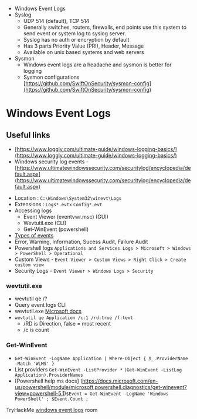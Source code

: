 * Windows Event Logs
* Syslog
  * UDP 514 (default), TCP 514
  * Generally switches, routers, firewalls, end points use this system to send event or system log to syslog server.
  * Syslog has no auth or encryption by default
  * Has 3 parts Priority Value (PRI), Header, Message
  * Available on unix based systems and web servers
* Sysmon
  * Windows event logs are a headache and sysmon is better for logging
  * Sysmon configurations [https://github.com/SwiftOnSecurity/sysmon-config](https://github.com/SwiftOnSecurity/sysmon-config)
 
# Windows Event Logs

## Useful links
- [https://www.loggly.com/ultimate-guide/windows-logging-basics/](https://www.loggly.com/ultimate-guide/windows-logging-basics/)
- Windows security log events - [https://www.ultimatewindowssecurity.com/securitylog/encyclopedia/default.aspx](https://www.ultimatewindowssecurity.com/securitylog/encyclopedia/default.aspx)

* Location : `C:\Windows\System32\winevt\Logs` 
* Extensions : `Logs*.evtx` `Config*.evt`
* Accessing logs
  * Event Viewer (eventvwr.msc) (GUI)
  * Wevtutil.exe (CLI)
  * Get-WinEvent (powershell)
*  [Types of events](https://docs.microsoft.com/en-us/windows/win32/eventlog/event-types)
  * Error, Warning, Information, Sucess Audit, Failure Audit
* Powershell logs `Applications and Services Logs > Microsoft > Windows > PowerShell > Operational`
* Custom Views - `Event Viewer > Custom Views > Right Click > Create custom view`
* Security Logs - `Event Viewer > Windows Logs > Security`

### wevtutil.exe
- wevtutil qe /?
- Query event logs CLI
- wevtutil.exe [Microsoft docs](https://docs.microsoft.com/en-us/windows-server/administration/windows-commands/wevtutil)
- `wevtutil qe Application /c:1 /rd:true /f:text`
  * /RD is Direction, false = most recent
  * /c is count

### Get-WinEvent
- `Get-WinEvent -LogName Application | Where-Object { $_.ProviderName -Match 'WLMS' }`
- List providers `Get-WinEvent -ListProvider *` `(Get-WinEvent -ListLog Application).ProviderNames`
- [Powershell help ms docs] (https://docs.microsoft.com/en-us/powershell/module/microsoft.powershell.diagnostics/get-winevent?view=powershell-5.1)`$Event = Get-WinEvent -LogName 'Windows PowerShell' ; $Event.Count ; `

TryHackMe [windows event logs](https://tryhackme.com/room/windowseventlogs) room
